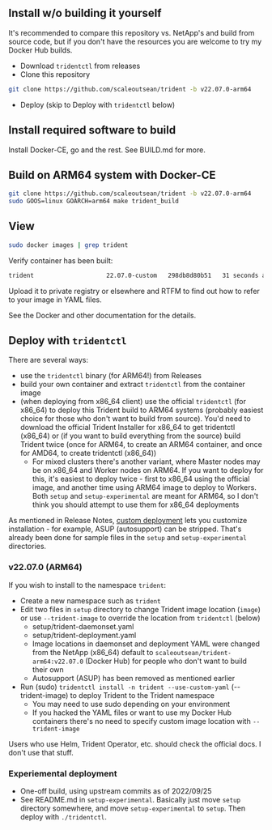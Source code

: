 ## Install w/o building it yourself

It's recommended to compare this repository vs. NetApp's and build from source code, but if you don't have the resources you are welcome to try my Docker Hub builds.

- Download `tridentctl` from releases
- Clone this repository

```sh
git clone https://github.com/scaleoutsean/trident -b v22.07.0-arm64

```

- Deploy (skip to Deploy with `tridentctl` below)


## Install required software to build

Install Docker-CE, go and the rest. See BUILD.md for more.

## Build on ARM64 system with Docker-CE

```sh
git clone https://github.com/scaleoutsean/trident -b v22.07.0-arm64
sudo GOOS=linux GOARCH=arm64 make trident_build
```

## View

```sh
sudo docker images | grep trident
```

Verify container has been built:

```sh
trident                    22.07.0-custom   298db8d80b51   31 seconds ago   163MB
```

Upload it to private registry or elsewhere and RTFM to find out how to refer to your image in YAML files.

See the Docker and other documentation for the details.

## Deploy with `tridentctl` 

There are several ways:

- use the `tridentctl` binary (for ARM64!) from Releases
- build your own container and extract `tridentctl` from the container image
- (when deploying from x86_64 client) use the official `tridentctl` (for x86_64) to deploy this Trident build to ARM64 systems (probably easiest choice for those who don't want to build from source). You'd need to download the official Trident Installer for x86_64 to get tridentctl (x86_64) or (if you want to build everything from the source) build Trident twice (once for ARM64, to create an ARM64 container, and once for AMD64, to create tridentctl (x86_64))
  - For mixed clusters there's another variant, where Master nodes may be on x86_64 and Worker nodes on ARM64. If you want to deploy for this, it's easiest to deploy twice - first to x86_64 using the official image, and another time using ARM64 image to deploy to Workers. Both `setup` and `setup-experimental` are meant for ARM64, so I don't think you should attempt to use them for x86_64 deployments

As mentioned in Release Notes, [custom deployment](https://docs.netapp.com/us-en/trident-2204/trident-get-started/kubernetes-customize-deploy-tridentctl.html) lets you customize installation - for example, ASUP (autosupport) can be stripped. That's already been done for sample files in the `setup` and `setup-experimental` directories.

### v22.07.0 (ARM64)

If you wish to install to the namespace `trident`:

- Create a new namespace such as `trident`
- Edit two files in `setup` directory to change Trident image location (`image`) or use `--trident-image` to override the location from `tridentctl` (below)
  - setup/trident-daemonset.yaml
  - setup/trident-deployment.yaml
  - Image locations in daemonset and deployment YAML were changed from the NetApp (x86_64) default to `scaleoutsean/trident-arm64:v22.07.0` (Docker Hub) for people who don't want to build their own
  - Autosupport (ASUP) has been removed as mentioned earlier
- Run (sudo) `tridentctl install -n trident --use-custom-yaml` (--trident-image) to deploy Trident to the Trident namespace 
  - You may need to use sudo depending on your environment
  - If you hacked the YAML files or want to use my Docker Hub containers there's no need to specify custom image location with `--trident-image`

Users who use Helm, Trident Operator, etc. should check the official docs. I don't use that stuff.

### Experiemental deployment 

- One-off build, using upstream commits as of 2022/09/25
- See README.md in `setup-experimental`. Basically just move `setup` directory somewhere, and move `setup-experimental` to `setup`. Then deploy with `./tridentctl`.

